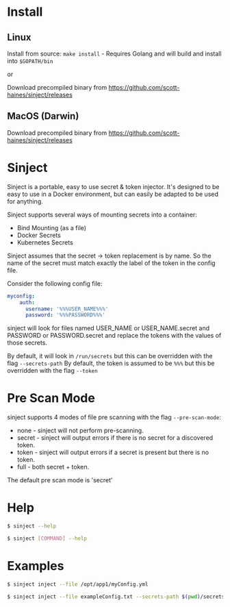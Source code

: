 # Install
## Linux
Install from source: `make install` - Requires Golang and will build and install into `$GOPATH/bin`

or

Download precompiled binary from https://github.com/scott-haines/sinject/releases

## MacOS (Darwin)
Download precompiled binary from https://github.com/scott-haines/sinject/releases

# Sinject
Sinject is a portable, easy to use secret & token injector.  It's designed to be easy to use in a Docker environment, but can easily be adapted to be used for anything.

Sinject supports several ways of mounting secrets into a container:
* Bind Mounting (as a file)
* Docker Secrets
* Kubernetes Secrets

Sinject assumes that the secret -> token replacement is by name.  So the name of the secret must match exactly the label of the token in the config file.

Consider the following config file:
```yaml
myconfig:
    auth:
      username: '%%%USER_NAME%%%'
      password: '%%%PASSWORD%%%'
```

sinject will look for files named USER_NAME or USER_NAME.secret and PASSWORD or PASSWORD.secret and replace the tokens with the values of those secrets.

By default, it will look in `/run/secrets` but this can be overridden with the flag `--secrets-path`
By default, the token is assumed to be `%%%` but this be overridden with the flag `--token`

# Pre Scan Mode
sinject supports 4 modes of file pre scanning with the flag `--pre-scan-mode`:
* none - sinject will not perform pre-scanning.
* secret - sinject will output errors if there is no secret for a discovered token.
* token - sinject will output errors if a secret is present but there is no token.
* full - both secret + token.

The default pre scan mode is 'secret'

# Help
```bash
$ sinject --help

$ sinject [COMMAND] --help
```

# Examples
```bash
$ sinject inject --file /opt/app1/myConfig.yml

$ sinject inject --file exampleConfig.txt --secrets-path $(pwd)/secrets --pre-scan-mode none
```

